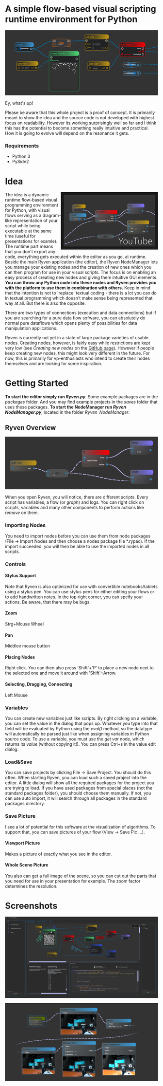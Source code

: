 # A simple flow-based visual scripting runtime environment for Python

![](/docs/resources/images/ryven_screenshot2.png)

Ey, what's up!

Please be aware that this whole project is a proof of concept. It is primarily meant to show the idea and the source code is not developed with highest focus on readability. However its working surprisingly well so far and I think this has the potential to become something really intuitive and practical. How it is going to evolve will depend on the resonance it gets.

### Requirements
- Python 3
- PySide2

# Idea

<a href="http://www.youtube.com/watch?feature=player_embedded&v=8aOn9OsvlXY" target="_blank">
    <img src="docs/resources/images/thumbnail7.png" alt="Prototype Demonstration Video" width="300" border="10" align="right" />
</a>

The idea is a dynamic runtime flow-based visual programming environment for Python, with visual flows serving as a diagram-like representation of your script while being executable at the same time (useful for presentations for examle). The runtime part means that you don't export any code, everything gets executed within the editor as you go, at runtime. Beside the main Ryven application (the editor), the Ryven NodeManager lets you manage your existing nodes and the creation of new ones which you can then program for use in your visual scripts. The focus is on enabling an easy process of creating new nodes and giving them intuitive GUI elements. **You can throw any Python code into these nodes and Ryven provides you with the platform to use them in combination with others.** Keep in mind that the intention is not to 'replace' textual coding - there is a lot you can do in textual programming which doesn't make sense being represented that way at all. But there is also the opposite.

There are two types of connections (execution and data connections) but if you are searching for a pure data flow sofware, you can absolutely do normal pure dataflows which opens plenty of possibilities for data manipulation applications.

Ryven is currently not yet in a state of large package varieties of usable nodes. Creating nodes, however, is fairly easy while restrictions are kept very low (see _Creating new nodes_ on the [GitHub page](https://leon-thomm.github.io/Ryven/)). However if people keep creating new nodes, this might look very different in the future. For now, this is primarily for vp-enthusiasts who intend to create their nodes themselves and are looking for some inspiration.

# Getting Started

**To start the editor simply run _Ryven.py_**. Some example packages are in the _packages_ folder. And you may find example projects in the _saves_ folder that uses these packages. **To start the NodeManager run _Ryven NodeManager.py_**, located in the folder _Ryven_NodeManager_.

## Ryven Overview

![](docs/resources/images/pyScript1.PNG)

When you open Ryven, you will notice, there are different scripts. Every script has variables, a flow (or _graph_) and logs. You can right click on scripts, variables and many other components to perform actions like _remove_ on them.

### Importing Nodes

You need to import nodes before you can use them from node packages (File -> Import Nodes and then choose a nodes package file *.rypac). If the import succeeded, you will then be able to use the imported nodes in all scripts.

### Controls


#### Stylus Support
Note that Ryven is also optimized for use with convertible notebooks/tablets using a stylus pen. You can use stylus pens for either editing your flows or to add handwritten notes. In the top right corner, you can spcify your actions. Be aware, that there may be bugs.

#### Zoom

Strg+Mouse Wheel

#### Pan

Middlee mouse button

#### Placing Nodes

Right click. You can then also press 'Shift'+'P' to place a new node next to the selected one and move it around with 'Shift'+Arrow.

#### Selecting, Dragging, Connecting

Left Mouse

### Variables

You can create new variables just like scripts. By right clicking on a variable, you can set the value in the dialog that pops up. Whatever you type into that field will be evaluated by Python using the _eval()_ method, so the datatype will automatically be parsed just like when assigning variables in Python source code. To use a variable, you must use the _get var_ node, which returns its _value_ (without copying it!). You can press Ctrl+s in the value edit dialog.

[//]: # (As long as your variable does not have a complex tape that will be given by reference when the object is being passed to another node, the original variable's value will not change if you change the value of what's coming out of the get var node. However if the variable does have a referenced type, it will. If you are not sure about that, dont panic, I did not apply any custom operations on the variables in Ryven according to their types, so everything behaves strictly following the rules of Python, nothing else.)

### Load&Save

You can save projects by clicking File -> Save Project. You should do this often. When starting Ryven, you can load such a saved project into the editor. A little dialog will show all the required packages for the project you are trying to load. If you have used packages from special places (not the standard packages folder), you should choose them manually. If not, you can use auto import, it will search through all packages in the standard packages directory.

### Save Picture

I see a lot of potential for this software at the visualization of algorithms. To support that, you can save pictures of your flow (View -> Save Pic ...).

#### Viewport Picture
Makes a picture of exactly what you see in the editor.

#### Whole Scene Picture
You also can get a full image of the scene, so you can cut out the parts that you need for use in your presentation for example. The zoom factor determines the resolution.

# Screenshots

![](/docs/resources/images/pyScript14.PNG)

![](/docs/resources/images/ryven_screenshot1.png)

